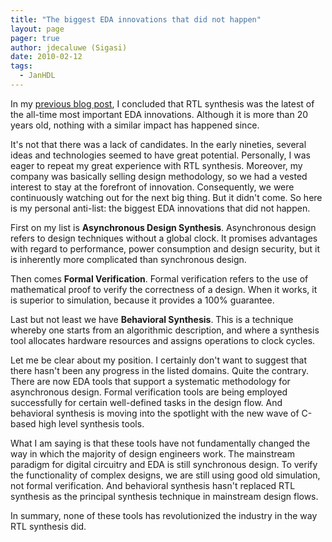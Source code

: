 ```yaml
---
title: "The biggest EDA innovations that did not happen"
layout: page 
pager: true
author: jdecaluwe (Sigasi)
date: 2010-02-12
tags: 
  - JanHDL
---
```

<div class="content">
<p>In my <a href="http://www.sigasi.com/content/latest-eda-innovation-logic-synthesis">previous blog post</a>, I concluded that RTL synthesis was the latest of the all-time most important EDA innovations. Although it is more than 20 years old, nothing with a similar impact has happened since.</p><p>It's not that there was a lack of candidates. In the early nineties, several ideas and technologies seemed to have great potential. Personally, I was eager to repeat my great experience with RTL synthesis. Moreover, my company was basically selling design methodology, so we had a vested interest to stay at the forefront of innovation. Consequently, we were continuously watching out for the next big thing. But it didn't come. So here is my personal anti-list: the biggest EDA innovations that did not happen.</p><p>First on my list is <strong>Asynchronous Design Synthesis</strong>. Asynchronous design refers to design techniques without a global clock. It promises advantages with regard to performance, power consumption and design security, but it is inherently more complicated than synchronous design.</p><p>Then comes <strong>Formal Verification</strong>. Formal verification refers to the use of mathematical proof to verify the correctness of a design. When it works, it is superior to simulation, because it provides a 100% guarantee.</p><p>Last but not least we have <strong>Behavioral Synthesis</strong>. This is a technique whereby one starts from an algorithmic description, and where a synthesis tool allocates hardware resources and assigns operations to clock cycles.</p><p>Let me be clear about my position. I certainly don't want to suggest that there hasn't been any progress in the listed domains. Quite the contrary. There are now EDA tools that support a systematic methodology for asynchronous design. Formal verification tools are being employed successfully for certain well-defined tasks in the design flow. And behavioral synthesis is moving into the spotlight with the new wave of C-based high level synthesis tools.</p><p>What I am saying is that these tools have not fundamentally changed the way in which the majority of design engineers work. The mainstream paradigm for digital circuitry and EDA is still synchronous design. To verify the functionality of complex designs, we are still using good old simulation, not formal verification. And behavioral synthesis hasn't replaced RTL synthesis as the principal synthesis technique in mainstream design flows.</p><p>In summary, none of these tools has revolutionized the industry in the way RTL synthesis did.</p>  </div>

